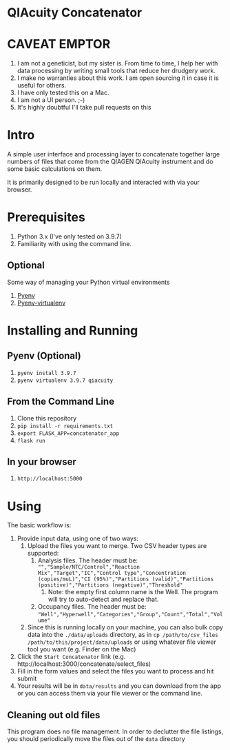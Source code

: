 # QIAcuity Concatenator

# CAVEAT EMPTOR

1. I am not a geneticist, but my sister is.  From time to time, I help her with data processing by writing small tools that reduce her drudgery work.
1. I make no warranties about this work.  I am open sourcing it in case it is useful for others.
1. I have only tested this on a Mac.
1. I am not a UI person.  ;-)
1. It's highly doubtful I'll take pull requests on this    

# Intro

A simple user interface and processing layer to concatenate together large numbers of files that come from 
the QIAGEN QIAcuity instrument and do some basic calculations on them.

It is primarily designed to be run locally and interacted with via your browser.

# Prerequisites

1. Python 3.x (I've only tested on 3.9.7)
1. Familiarity with using the command line.

## Optional

Some way of managing your Python virtual environments

1. [Pyenv](https://github.com/pyenv/pyenv)
1. [Pyenv-virtualenv](https://github.com/pyenv/pyenv)
  

# Installing and Running

## Pyenv (Optional)


1. `pyenv install 3.9.7`
1. `pyenv virtualenv 3.9.7 qiacuity`

## From the Command Line 

1. Clone this repository
1. `pip install -r requirements.txt`
1. `export FLASK_APP=concatenator_app`
1. `flask run`

## In your browser

1. `http://localhost:5000`


# Using

The basic workflow is:

1. Provide input data, using one of two ways: 
    1. Upload the files you want to merge.  Two CSV header  types are supported: 
        1. Analysis files.  The header must be: `"","Sample/NTC/Control","Reaction Mix","Target","IC","Control type","Concentration (copies/muL)","CI (95%)","Partitions (valid)","Partitions (positive)","Partitions (negative)","Threshold"`
            1. Note: the empty first column name is the Well.  The program will try to auto-detect and replace that.
        1. Occupancy files. The header must be: `"Well","Hyperwell","Categories","Group","Count","Total","Volume"`
    1. Since this is running locally on your machine, you can also bulk copy data into the `./data/uploads` directory, as in `cp /path/to/csv_files /path/to/this/project/data/uploads` or using whatever file viewer tool you want (e.g. Finder on the Mac)
1.  Click the `Start Concatenator` link (e.g. http://localhost:3000/concatenate/select_files)
1. Fill in the form values and select the files you want to process and hit submit
1. Your results will be in `data/results` and you can download from the app or you can access them via your file viewer or the command line.
    

## Cleaning out old files

This program does no file management.  In order to declutter the file listings, you should periodically move the files out of the `data` directory

